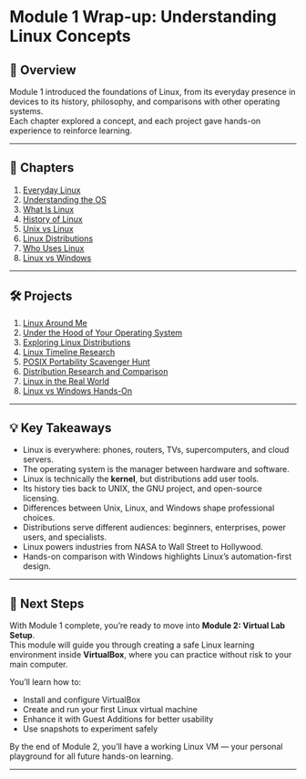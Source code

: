 # Module 1 Wrap-up: Understanding Linux Concepts

## 📘 Overview  

Module 1 introduced the foundations of Linux, from its everyday presence in devices to its history, philosophy, and comparisons with other operating systems.  
Each chapter explored a concept, and each project gave hands-on experience to reinforce learning.  

---

## 📖 Chapters  

1. [Everyday Linux](01-everyday-linux.md)  
2. [Understanding the OS](02-understanding-the-os.md)  
3. [What Is Linux](03-what-is-linux.md)  
4. [History of Linux](04-history-of-linux.md)  
5. [Unix vs Linux](05-unix-vs-linux.md)  
6. [Linux Distributions](06-linux-distributions.md)  
7. [Who Uses Linux](07-who-uses-linux.md)  
8. [Linux vs Windows](08-linux-vs-windows.md)  

---

## 🛠️ Projects  

1. [Linux Around Me](../Projects/01-linux-around-me.md)  
2. [Under the Hood of Your Operating System](../Projects/02-under-the-hood.md)  
3. [Exploring Linux Distributions](../Projects/03-exploring-linux-distributions.md)  
4. [Linux Timeline Research](../Projects/04-linux-timeline.md)  
5. [POSIX Portability Scavenger Hunt](../Projects/05-posix-portability.md)  
6. [Distribution Research and Comparison](../Projects/06-exploring-linux-distributions.md)  
7. [Linux in the Real World](../Projects/07-linux-in-the-real-world.md)  
8. [Linux vs Windows Hands-On](../Projects/08-linux-vs-windows.md)  

---

## 💡 Key Takeaways  

- Linux is everywhere: phones, routers, TVs, supercomputers, and cloud servers.  
- The operating system is the manager between hardware and software.  
- Linux is technically the **kernel**, but distributions add user tools.  
- Its history ties back to UNIX, the GNU project, and open-source licensing.  
- Differences between Unix, Linux, and Windows shape professional choices.  
- Distributions serve different audiences: beginners, enterprises, power users, and specialists.  
- Linux powers industries from NASA to Wall Street to Hollywood.  
- Hands-on comparison with Windows highlights Linux’s automation-first design.  

---

## 🚀 Next Steps  

With Module 1 complete, you’re ready to move into **Module 2: Virtual Lab Setup**.  
This module will guide you through creating a safe Linux learning environment inside **VirtualBox**, where you can practice without risk to your main computer.  

You’ll learn how to:  
- Install and configure VirtualBox  
- Create and run your first Linux virtual machine  
- Enhance it with Guest Additions for better usability  
- Use snapshots to experiment safely  

By the end of Module 2, you’ll have a working Linux VM — your personal playground for all future hands-on learning.  

---
